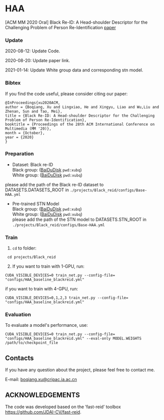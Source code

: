 # HAA
[ACM MM 2020 Oral] Black Re-ID: A Head-shoulder Descriptor for the Challenging
Problem of Person Re-Identification [paper](http://arxiv.org/abs/2008.08528)

### Update
2020-08-12: Update Code. 

2020-08-20: Update paper link. 

2021-01-14: Update White group data and corresponding stn model.

### Bibtex
If you find the code useful, please consider citing our paper:
```
@InProceedings{xu2020ACM,
author = {Boqiang, Xu and Lingxiao, He and Xingyu, Liao and Wu,Liu and Zhenan, Sun and Tao, Mei},
title = {Black Re-ID: A Head-shoulder Descriptor for the Challenging Problem of Person Re-Identification},
booktitle = {Proceedings of the 28th ACM International Conference on Multimedia (MM '20)},
month = {October},
year = {2020}
}
```

### Preparation
* Dataset: Black re-ID  
Black group: ([BaiDuDisk](https://pan.baidu.com/s/1xXxh5662ouoe8AQwN6VolA) ```pwd:xubq```)  
White group: ([BaiDuDisk](https://pan.baidu.com/s/1oTmjkl8dM067OhrJQwzB4g) ```pwd:xubq```) 

please add the path of the Black re-ID dataset to DATASETS.DATASETS_ROOT in ```./projects/Black_reid/configs/Base-HAA.yml```
* Pre-trained STN Model  
Black group: ([BaiDuDisk](https://pan.baidu.com/s/1OH428mw8w11tZ8aShc5A1A) ```pwd:xubq```)  
White group: ([BaiDuDisk](https://pan.baidu.com/s/1OJh0_BqPgVcjtbsNnXgOog) ```pwd:xubq```)  
please add the path of the STN model to DATASETS.STN_ROOT in ```./projects/Black_reid/configs/Base-HAA.yml```


### Train
1. `cd` to folder:
```
 cd projects/Black_reid
```
2. If you want to train with 1-GPU, run:
```
CUDA_VISIBLE_DEVICES=0 train_net.py --config-file= "configs/HAA_baseline_blackreid.yml"
```
   if you want to train with 4-GPU, run:
```
CUDA_VISIBLE_DEVICES=0,1,2,3 train_net.py --config-file= "configs/HAA_baseline_blackreid.yml"
```

### Evaluation
To evaluate a model's performance, use:
```
CUDA_VISIBLE_DEVICES=0 train_net.py --config-file= "configs/HAA_baseline_blackreid.yml" --eval-only MODEL.WEIGHTS /path/to/checkpoint_file
```

## Contacts
If you have any question about the project, please feel free to contact me.

E-mail: boqiang.xu@cripac.ia.ac.cn

## ACKNOWLEDGEMENTS
The code was developed based on the ’fast-reid’ toolbox https://github.com/JDAI-CV/fast-reid.
